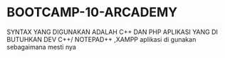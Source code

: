 # BOOTCAMP-10-ARCADEMY
SYNTAX YANG DIGUNAKAN ADALAH C++ DAN PHP 
APLIKASI YANG DI BUTUHKAN DEV C++/ NOTEPAD++ ,XAMPP 
aplikasi di gunakan sebagaimana mesti nya 
